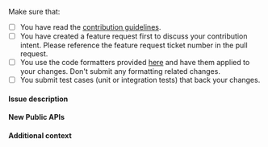 <!-- First of all: Have you checked the docs, GitHub issues, or Stack Overflow whether someone else has already reported your issue? -->

Make sure that:

- [ ] You have read the [contribution guidelines](https://github.com/r2dbc/.github/blob/master/CONTRIBUTING.adoc).
- [ ] You have created a feature request first to discuss your contribution intent. Please reference the feature request ticket number in the pull request.
- [ ] You use the code formatters provided [here](https://github.com/r2dbc/.github/blob/master/intellij-style.xml) and have them applied to your changes. Don't submit any formatting related changes.
- [ ] You submit test cases (unit or integration tests) that back your changes.

 <!--
Great! Live long and prosper.
-->

#### Issue description

<!-- A clear and concise description of the issue or link to a GitHub issue #.-->
 
#### New Public APIs

<!--- List any new public APIs added with this Fix. --->

#### Additional context

<!-- Add any other context about the problem here. Do not add code as screenshots. -->
